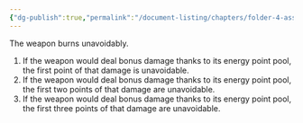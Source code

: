 ```yaml
---
{"dg-publish":true,"permalink":"/document-listing/chapters/folder-4-assembly/weapon-folder/damage-tags-folder/tag-plasma/"}
---
```


The weapon burns unavoidably.
1. If the weapon would deal bonus damage thanks to its energy point pool, the first point of that damage is unavoidable.
2. If the weapon would deal bonus damage thanks to its energy point pool, the first two points of that damage are unavoidable.
3. If the weapon would deal bonus damage thanks to its energy point pool, the first three points of that damage are unavoidable.